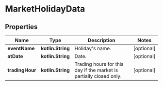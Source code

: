 
# MarketHolidayData

## Properties
Name | Type | Description | Notes
------------ | ------------- | ------------- | -------------
**eventName** | **kotlin.String** | Holiday&#39;s name. |  [optional]
**atDate** | **kotlin.String** | Date. |  [optional]
**tradingHour** | **kotlin.String** | Trading hours for this day if the market is partially closed only. |  [optional]




